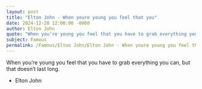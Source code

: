 ```yaml
---
layout: post
title: "Elton John - When youre young you feel that you"
date: 2024-12-28 12:00:00 -0000
author: Elton John
quote: "When you’re young you feel that you have to grab everything you can, but that doesn’t last long."
subject: Famous
permalink: /Famous/Elton John/Elton John - When youre young you feel that you
---
```


When you’re young you feel that you have to grab everything you can, but that doesn’t last long.

- Elton John
